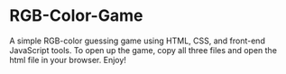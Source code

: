# RGB-Color-Game
A simple RGB-color guessing game using HTML, CSS, and front-end JavaScript tools.
To open up the game, copy all three files and open the html file in your browser. Enjoy!
